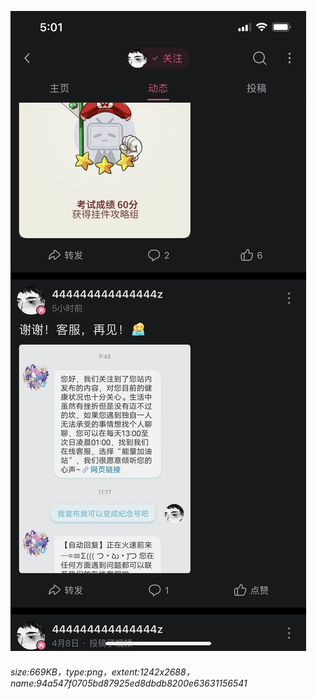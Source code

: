 ![](./94a547f0705bd87925ed8dbdb8200e63631156541.png)
###### size:669KB，type:png，extent:1242x2688，name:94a547f0705bd87925ed8dbdb8200e63631156541
